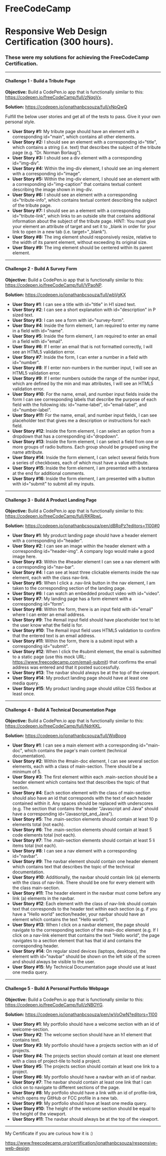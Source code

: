 # FreeCodeCamp 
# Responsive Web Design Certification (300 hours).

### These were my solutions for achieving the FreeCodeCamp Certification.
---
#### **Challenge 1** - Build a Tribute Page

**Objective:** Build a CodePen.io app that is functionally similar to this: https://codepen.io/freeCodeCamp/full/zNqgVx.

**Solution:** https://codepen.io/jonathanbcsouza/full/xNpQwQ

Fulfill the below user stories and get all of the tests to pass. Give it your own personal style.

- **User Story #1:** My tribute page should have an element with a corresponding id="main", which contains all other elements.
- **User Story #2:** I should see an element with a corresponding id="title", which contains a string (i.e. text) that describes the subject of the tribute page (e.g. "Dr. Norman Borlaug").
- **User Story #3:** I should see a div element with a corresponding id="img-div".
- **User Story #4:** Within the img-div element, I should see an img element with a corresponding id="image".
- **User Story #5:** Within the img-div element, I should see an element with a corresponding id="img-caption" that contains textual content describing the image shown in img-div.
- **User Story #6:** I should see an element with a corresponding id="tribute-info", which contains textual content describing the subject of the tribute page.
- **User Story #7:** I should see an a element with a corresponding id="tribute-link", which links to an outside site that contains additional information about the subject of the tribute page. HINT: You must give your element an attribute of target and set it to _blank in order for your link to open in a new tab (i.e. target="_blank").
- **User Story #8:** The img element should responsively resize, relative to the width of its parent element, without exceeding its original size.
- **User Story #9:** The img element should be centered within its parent element.

---
#### **Challenge 2** - Build A Survey Form

**Objective:** Build a CodePen.io app that is functionally similar to this: https://codepen.io/freeCodeCamp/full/VPaoNP.

**Solution:** https://codepen.io/jonathanbcsouza/full/wbVgKX

- **User Story #1**: I can see a title with id="title" in H1 sized text.
- **User Story #2**: I can see a short explanation with id="description" in P sized text.
- **User Story #3**: I can see a form with id="survey-form".
- **User Story #4**: Inside the form element, I am required to enter my name in a field with id="name".
- **User Story #5**: Inside the form element, I am required to enter an email in a field with id="email".
- **User Story #6**: If I enter an email that is not formatted correctly, I will see an HTML5 validation error.
- **User Story #7**: Inside the form, I can enter a number in a field with id="number".
- **User Story #8**: If I enter non-numbers in the number input, I will see an HTML5 validation error.
- **User Story #9**: If I enter numbers outside the range of the number input, which are defined by the min and max attributes, I will see an HTML5 validation error.
- **User Story #10**: For the name, email, and number input fields inside the form I can see corresponding labels that describe the purpose of each field with the following ids: id="name-label", id="email-label", and id="number-label".
- **User Story #11:** For the name, email, and number input fields, I can see placeholder text that gives me a description or instructions for each field.
- **User Story #12**: Inside the form element, I can select an option from a dropdown that has a corresponding id="dropdown".
- **User Story #13**: Inside the form element, I can select a field from one or more groups of radio buttons. Each group should be grouped using the name attribute.
- **User Story #14**: Inside the form element, I can select several fields from a series of checkboxes, each of which must have a value attribute.
- **User Story #15**: Inside the form element, I am presented with a textarea at the end for additional comments.
- **User Story #16**: Inside the form element, I am presented with a button with id="submit" to submit all my inputs.

---
#### **Challenge 3** - Build A Product Landing Page

**Objective:**  Build a CodePen.io app that is functionally similar to this: https://codepen.io/freeCodeCamp/full/RKRbwL.

**Solution:** https://codepen.io/jonathanbcsouza/pen/dBRoPz?editors=1100#0

- **User Story #1**: My product landing page should have a header element with a corresponding id="header".
- **User Story #2**: I can see an image within the header element with a corresponding id="header-img". A company logo would make a good image here.
- **User Story #3**: Within the #header element I can see a nav element with a corresponding id="nav-bar".
- **User Story #4**: I can see at least three clickable elements inside the nav element, each with the class nav-link.
- **User Story #5**: When I click a .nav-link button in the nav element, I am taken to the corresponding section of the landing page.
- **User Story #6**: I can watch an embedded product video with id="video".
- **User Story #7**: My landing page has a form element with a corresponding id="form".
- **User Story #8**: Within the form, there is an input field with id="email" where I can enter an email address.
- **User Story #9**: The #email input field should have placeholder text to let the user know what the field is for.
- **User Story #10**: The #email input field uses HTML5 validation to confirm that the entered text is an email address.
- **User Story #11**: Within the form, there is a submit input with a corresponding id="submit".
- **User Story #12**: When I click the #submit element, the email is submitted to a static page (use this mock URL: https://www.freecodecamp.com/email-submit) that confirms the email address was entered and that it posted successfully.
- **User Story #13**: The navbar should always be at the top of the viewport.
- **User Story #14**: My product landing page should have at least one media query.
- **User Story #15**: My product landing page should utilize CSS flexbox at least once.

---
#### **Challenge 4** - Build A Technical Documentation Page

**Objective:** Build a CodePen.io app that is functionally similar to this: https://codepen.io/freeCodeCamp/full/NdrKKL.

**Solution:** https://codepen.io/jonathanbcsouza/full/WqBpog

- **User Story #1**: I can see a main element with a corresponding id="main-doc", which contains the page's main content (technical documentation).
- **User Story #2**: Within the #main-doc element, I can see several section elements, each with a class of main-section. There should be a minimum of 5.
- **User Story #3**: The first element within each .main-section should be a header element which contains text that describes the topic of that section.
- **User Story #4**: Each section element with the class of main-section should also have an id that corresponds with the text of each header contained within it. Any spaces should be replaced with underscores (e.g. The section that contains the header "Javascript and Java" should have a corresponding id="Javascript_and_Java").
- **User Story #5**: The .main-section elements should contain at least 10 p elements total (not each).
- **User Story #6**: The .main-section elements should contain at least 5 code elements total (not each).
- **User Story #7**: The .main-section elements should contain at least 5 li items total (not each).
- **User Story #8**: I can see a nav element with a corresponding id="navbar".
- **User Story #9**: The navbar element should contain one header element which contains text that describes the topic of the technical documentation.
- **User Story #10**: Additionally, the navbar should contain link (a) elements with the class of nav-link. There should be one for every element with the class main-section.
- **User Story #11**: The header element in the navbar must come before any link (a) elements in the navbar.
- **User Story #12**: Each element with the class of nav-link should contain text that corresponds to the header text within each section (e.g. if you have a "Hello world" section/header, your navbar should have an element which contains the text "Hello world").
- **User Story #13**: When I click on a navbar element, the page should navigate to the corresponding section of the main-doc element (e.g. If I click on a nav-link element that contains the text "Hello world", the page navigates to a section element that has that id and contains the corresponding header.
- **User Story #14**: On regular sized devices (laptops, desktops), the element with id="navbar" should be shown on the left side of the screen and should always be visible to the user.
- **User Story #15**: My Technical Documentation page should use at least one media query.

---
#### **Challenge 5** - Build A Personal Portfolio Webpage

**Objective:** Build a CodePen.io app that is functionally similar to this: https://codepen.io/freeCodeCamp/full/zNBOYG.

**Solution:** https://codepen.io/jonathanbcsouza/pen/wVoOwN?editors=1100

- **User Story #1**: My portfolio should have a welcome section with an id of welcome-section.
- **User Story #2**: The welcome section should have an h1 element that contains text.
- **User Story #3**: My portfolio should have a projects section with an id of projects.
- **User Story #4**: The projects section should contain at least one element with a class of project-tile to hold a project.
- **User Story #5**: The projects section should contain at least one link to a project.
- **User Story #6**: My portfolio should have a navbar with an id of navbar.
- **User Story #7**: The navbar should contain at least one link that I can click on to navigate to different sections of the page.
- **User Story #8**: My portfolio should have a link with an id of profile-link, which opens my GitHub or FCC profile in a new tab.
- **User Story #9**: My portfolio should have at least one media query.
- **User Story #10**: The height of the welcome section should be equal to the height of the viewport.
- **User Story #11**: The navbar should always be at the top of the viewport.

---

My Certificate if you are curious how it is :)

https://www.freecodecamp.org/certification/jonathanbcsouza/responsive-web-design